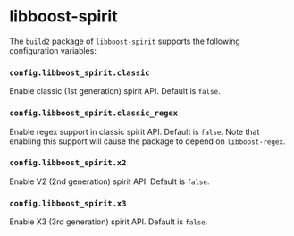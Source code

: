 # libboost-spirit

The `build2` package of `libboost-spirit` supports the following configuration
variables:


### `config.libboost_spirit.classic`

Enable classic (1st generation) spirit API. Default is `false`.


### `config.libboost_spirit.classic_regex`

Enable regex support in classic spirit API. Default is `false`. Note that
enabling this support will cause the package to depend on `libboost-regex`.


### `config.libboost_spirit.x2`

Enable V2 (2nd generation) spirit API. Default is `false`.


### `config.libboost_spirit.x3`

Enable X3 (3rd generation) spirit API. Default is `false`.

